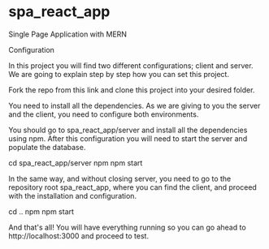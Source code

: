 # spa_react_app
Single Page Application with MERN

Configuration

In this project you will find two different configurations; client and server. We are going to explain step by step how you can set this project.

Fork the repo from this link and clone this project into your desired folder.

You need to install all the dependencies. As we are giving to you the server and the client, you need to configure both environments.

You should go to spa_react_app/server and install all the dependencies using npm. After this configuration you will need to start the server and populate the database.

cd spa_react_app/server
npm
npm start

In the same way, and without closing server, you need to go to the repository root spa_react_app, where you can find the client, and proceed with the installation and configuration.

cd ..
npm
npm start

And that's all! You will have everything running so you can go ahead to http://localhost:3000 and proceed to test.

